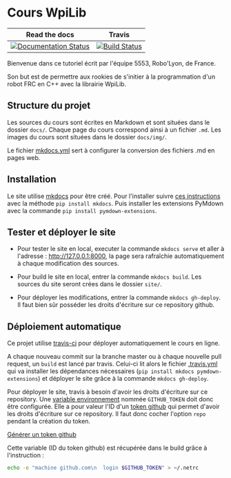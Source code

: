 # Cours WpiLib

Read the docs | Travis
--------------|-------
[![Documentation Status](https://readthedocs.org/projects/cours-wpilib/badge/?version=latest)](https://cours-wpilib.readthedocs.io/fr/latest/?badge=latest) | [![Build Status](https://travis-ci.com/Team5553-RoboLyon/Cours-WpiLib.svg?branch=master)](https://travis-ci.com/Team5553-RoboLyon/Cours-WpiLib)

Bienvenue dans ce tutoriel écrit par l'équipe 5553, Robo'Lyon, de France.

Son but est de permettre aux rookies de s'initier à la programmation d'un robot FRC en C++ avec la librairie WpiLib.


## Structure du projet

Les sources du cours sont écrites en Markdown et sont situées dans le dossier `docs/`. Chaque page du cours correspond ainsi à un fichier `.md`. Les images du cours sont situées dans le dossier `docs/img/`.

Le fichier [mkdocs.yml](mkdocs.yml) sert à configurer la conversion des fichiers .md en pages web.


## Installation

Le site utilise [mkdocs](http://www.mkdocs.org) pour être créé. Pour l'installer suivre [ces instructions](https://www.mkdocs.org/#manual-installation) avec la méthode `pip install mkdocs`. Puis installer les extensions PyMdown avec la commande `pip install pymdown-extensions`.


## Tester et déployer le site

- Pour tester le site en local, executer la commande `mkdocs serve` et aller à l'adresse : http://127.0.0.1:8000, la page sera rafraîchie automatiquement à chaque modification des sources.

- Pour build le site en local, entrer la commande `mkdocs build`. Les sources du site seront crées dans le dossier `site/`.

- Pour déployer les modifications, entrer la commande `mkdocs gh-deploy`. Il faut bien sûr posséder les droits d'écriture sur ce repository github.


## Déploiement automatique

Ce projet utilise [travis-ci](https://travis-ci.com/) pour déployer automatiquement le cours en ligne.

A chaque nouveau commit sur la branche master ou à chaque nouvelle pull request, un `build` est lancé par travis. Celui-ci lit alors le fichier [.travis.yml](.travis.yml) qui va installer les dépendances nécessaires (`pip install mkdocs pymdown-extensions`) et déployer le site grâce à la commande `mkdocs gh-deploy`.

Pour déployer le site, travis à besoin d'avoir les droits d'écriture sur ce repository. Une [variable environnement](https://docs.travis-ci.com/user/environment-variables#defining-variables-in-repository-settings) nommée `GITHUB_TOKEN` doit donc être configurée. Elle a pour valeur l'ID d'un [token github](https://help.github.com/en/articles/creating-a-personal-access-token-for-the-command-line) qui permet d'avoir les droits d'écriture sur ce repository. Il faut donc cocher l'option `repo` pendant la création du token.

[Générer un token github](https://github.com/settings/tokens/new?description=Cours-Wpilib-Autodeploy&scopes=repo)

Cette variable (ID du token github) est récupérée dans le build grâce à l'instruction :
```sh
echo -e "machine github.com\n  login $GITHUB_TOKEN" > ~/.netrc
```
